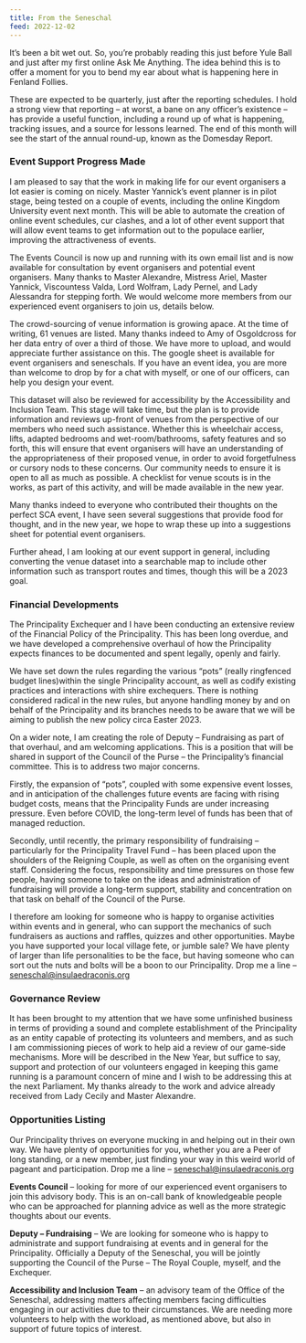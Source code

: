 ```yaml
---
title: From the Seneschal
feed: 2022-12-02
---
```


It’s been a bit wet out. So, you’re probably reading this just before Yule Ball and just after my
first online Ask Me Anything. The idea behind this is to offer a moment for you to bend my ear
about what is happening here in Fenland Follies.

These are expected to be quarterly, just after the reporting schedules. I hold a strong view
that reporting – at worst, a bane on any officer’s existence – has provide a useful function,
including a round up of what is happening, tracking issues, and a source for lessons learned.
The end of this month will see the start of the annual round-up, known as the Domesday
Report.

### Event Support Progress Made

I am pleased to say that the work in making life for our event organisers a lot easier is coming
on nicely. Master Yannick’s event planner is in pilot stage, being tested on a couple of events,
including the online Kingdom University event next month. This will be able to automate the
creation of online event schedules, cur clashes, and a lot of other event support that will allow
event teams to get information out to the populace earlier, improving the attractiveness of
events.

The Events Council is now up and running with its own email list and is now available for
consultation by event organisers and potential event organisers. Many thanks to Master
Alexandre, Mistress Ariel, Master Yannick, Viscountess Valda, Lord Wolfram, Lady Pernel, and
Lady Alessandra for stepping forth. We would welcome more members from our experienced
event organisers to join us, details below.

The crowd-sourcing of venue information is growing apace. At the time of writing, 61 venues
are listed. Many thanks indeed to Amy of Osgoldcross for her data entry of over a third of
those. We have more to upload, and would appreciate further assistance on this. The google
sheet is available for event organisers and seneschals. If you have an event idea, you are
more than welcome to drop by for a chat with myself, or one of our officers, can help you
design your event.

This dataset will also be reviewed for accessibility by the Accessibility and Inclusion Team.
This stage will take time, but the plan is to provide information and reviews up-front of venues
from the perspective of our members who need such assistance. Whether this is wheelchair
access, lifts, adapted bedrooms and wet-room/bathrooms, safety features and so forth, this
will ensure that event organisers will have an understanding of the appropriateness of their
proposed venue, in order to avoid forgetfulness or cursory nods to these concerns. Our
community needs to ensure it is open to all as much as possible. A checklist for venue scouts
is in the works, as part of this activity, and will be made available in the new year.

Many thanks indeed to everyone who contributed their thoughts on the perfect SCA event, I
have seen several suggestions that provide food for thought, and in the new year, we hope to
wrap these up into a suggestions sheet for potential event organisers.

Further ahead, I am looking at our event support in general, including converting the venue
dataset into a searchable map to include other information such as transport routes and
times, though this will be a 2023 goal.

### Financial Developments

The Principality Exchequer and I have been conducting an extensive review of the Financial
Policy of the Principality. This has been long overdue, and we have developed a
comprehensive overhaul of how the Principality expects finances to be documented and
spent legally, openly and fairly.

We have set down the rules regarding the various “pots” (really ringfenced budget lines)within
the single Principality account, as well as codify existing practices and interactions with shire
exchequers. There is nothing considered radical in the new rules, but anyone handling money
by and on behalf of the Principality and its branches needs to be aware that we will be aiming
to publish the new policy circa Easter 2023.

On a wider note, I am creating the role of Deputy – Fundraising as part of that overhaul, and
am welcoming applications. This is a position that will be shared in support of the Council of
the Purse – the Principality’s financial committee. This is to address two major concerns.

Firstly, the expansion of “pots”, coupled with some expensive event losses, and in anticipation
of the challenges future events are facing with rising budget costs, means that the Principality
Funds are under increasing pressure. Even before COVID, the long-term level of funds has
been that of managed reduction.

Secondly, until recently, the primary responsibility of fundraising – particularly for the
Principality Travel Fund – has been placed upon the shoulders of the Reigning Couple, as
well as often on the organising event staff. Considering the focus, responsibility and time
pressures on those few people, having someone to take on the ideas and administration of
fundraising will provide a long-term support, stability and concentration on that task on behalf
of the Council of the Purse.

I therefore am looking for someone who is happy to organise activities within events and in
general, who can support the mechanics of such fundraisers as auctions and raffles, quizzes
and other opportunities. Maybe you have supported your local village fete, or jumble sale?
We have plenty of larger than life personalities to be the face, but having someone who can
sort out the nuts and bolts will be a boon to our Principality. Drop me a line –
[seneschal@insulaedraconis.org](mailto:seneschal@insulaedraconis.org)

<h3 class="pagebreak">Governance Review</h3>

It has been brought to my attention that we have some unfinished business in terms of
providing a sound and complete establishment of the Principality as an entity capable of
protecting its volunteers and members, and as such I am commissioning pieces of work to
help aid a review of our game-side mechanisms. More will be described in the New Year, but
suffice to say, support and protection of our volunteers engaged in keeping this game running
is a paramount concern of mine and I wish to be addressing this at the next Parliament. My
thanks already to the work and advice already received from Lady Cecily and Master
Alexandre.

### Opportunities Listing

Our Principality thrives on everyone mucking in and helping out in their own way. We have
plenty of opportunities for you, whether you are a Peer of long standing, or a new member,
just finding your way in this weird world of pageant and participation. Drop me a line –
[seneschal@insulaedraconis.org](mailto:seneschal@insulaedraconis.org)

**Events Council** – looking for more of our experienced event organisers to join this advisory
body. This is an on-call bank of knowledgeable people who can be approached for planning
advice as well as the more strategic thoughts about our events.

**Deputy – Fundraising** – We are looking for someone who is happy to administrate and
support fundraising at events and in general for the Principality. Officially a Deputy of the
Seneschal, you will be jointly supporting the Council of the Purse – The Royal Couple, myself,
and the Exchequer.

**Accessibility and Inclusion Team** – an advisory team of the Office of the Seneschal,
addressing matters affecting members facing difficulties engaging in our activities due to their
circumstances. We are needing more volunteers to help with the workload, as mentioned
above, but also in support of future topics of interest.
